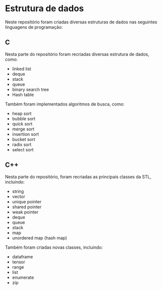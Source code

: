 # Estrutura de dados

Neste repositório foram criadas diversas estruturas de dados nas seguintes linguagens de programação:

## C
Nesta parte do repositório foram recriadas diversas estrutura de dados, como:

- linked list
- deque
- stack
- queue
- binary search tree
- Hash table

Também foram implementados algoritmos de busca, como:

- heap sort
- bubble sort
- quick sort 
- merge sort
- insertion sort
- bucket sort
- radix sort
- select sort

## C++
Nesta parte do repositório, foram recriadas as principais classes da STL, incluindo:

- string
- vector
- unique pointer
- shared pointer
- weak pointer
- deque
- queue
- stack
- map
- unordered map (hash map)

Também foram criadas novas classes, incluindo:

- dataframe
- tensor
- range
- list
- enumerate
- zip
<!-- 
## C#
## Rust

## Python
## Javascript
## Java
## R

 -->